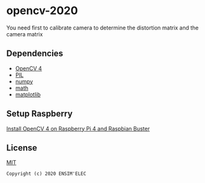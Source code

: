 # opencv-2020

You need first to calibrate camera to determine the distortion matrix and the camera matrix

## Dependencies

- [OpenCV 4](https://pypi.org/project/opencv-python/)
- [PIL](https://he-arc.github.io/livre-python/pillow/index.html)
- [numpy](https://numpy.org/)
- [math](https://docs.python.org/3/library/math.html)
- [matplotlib](https://matplotlib.org/contents.html)

## Setup Raspberry 

[Install OpenCV 4 on Raspberry Pi 4 and Raspbian Buster](https://www.pyimagesearch.com/2019/09/16/install-opencv-4-on-raspberry-pi-4-and-raspbian-buster/)

## License
[MIT](https://choosealicense.com/licenses/mit/)
```
Copyright (c) 2020 ENSIM'ELEC
```

